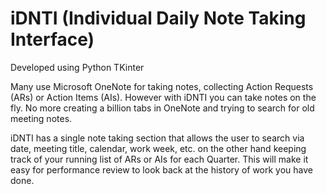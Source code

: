 # iDNTI (Individual Daily Note Taking Interface)
Developed using Python TKinter

Many use Microsoft OneNote for taking notes, collecting Action Requests (ARs) or Action Items (AIs). However with iDNTI you can take notes on the fly. No more creating a billion tabs in OneNote and trying to search for old meeting notes.

iDNTI has a single note taking section that allows the user to search via date, meeting title, calendar, work week, etc. on the other hand keeping track of your running list of ARs or AIs for each Quarter. This will make it easy for performance review to look back at the history of work you have done.
